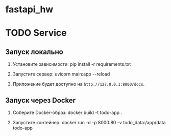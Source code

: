 # fastapi_hw
# TODO Service

## Запуск локально
1. Установите зависимости:
pip install -r requirements.txt

3. Запустите сервер:
uvicorn main:app --reload

3. Приложение будет доступно на `http://127.0.0.1:8000/docs`.

## Запуск через Docker
1. Соберите Docker-образ:
docker build -t todo-app .

2. Запустите контейнер:
docker run -d -p 8000:80 -v todo_data:/app/data todo-app
